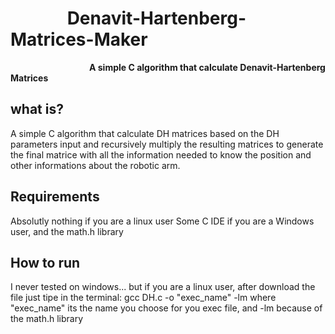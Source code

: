 # &emsp;&emsp;&emsp; Denavit-Hartenberg-Matrices-Maker
**&emsp;&emsp;&emsp;&emsp;&emsp;&emsp;&emsp;&emsp;&emsp;A simple C algorithm that calculate Denavit-Hartenberg Matrices**


## what is?
A simple C algorithm that calculate DH matrices based on the DH parameters input and recursively multiply the resulting matrices to generate the final matrice with all the information needed to know the position and other informations about the robotic arm.

## Requirements 
Absolutly nothing if you are a linux user
Some C IDE if you are a Windows user, and the math.h library

## How to run
 I never tested on windows... but if you are a linux user, after download the file just tipe in the terminal: gcc DH.c -o "exec_name" -lm
 where "exec_name" its the name you choose for you exec file, and -lm because of the math.h library 
